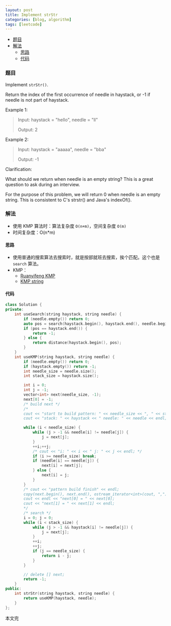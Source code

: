 ```yaml
---
layout: post
title: Implement strStr
categories: [blog, algorithm]
tags: [leetcode]
---
```


+ [题目](#problem)
+ [解法](#solution)
  + [思路](#way)
  + [代码](#code)


<a id="problem"></a>

### 题目

Implement `strStr()`.

Return the index of the first occurrence of needle in haystack, or -1 if needle is not part of haystack.

Example 1:

> Input: haystack = "hello", needle = "ll"
>
> Output: 2

Example 2:

> Input: haystack = "aaaaa", needle = "bba"
>
> Output: -1

Clarification:

What should we return when needle is an empty string? This is a great question to ask during an interview.

For the purpose of this problem, we will return 0 when needle is an empty string. This is consistent to C's strstr() and Java's indexOf().

<a id="solution"></a>

### 解法

+ 使用 KMP 算法时：算法复杂度 `O(n+m)`，空间复杂度 `O(m)`
+ 时间复杂度：O(n\*m)

<a id="way"></a>

#### 思路

+ 使用普通的搜索算法去搜索时，就是按部就班去搜索，挨个匹配。这个也是 `search` 算法。
+ KMP：
  + [Ruanyifeng KMP](http://www.ruanyifeng.com/blog/2013/05/Knuth%E2%80%93Morris%E2%80%93Pratt_algorithm.html)
  + [KMP string](http://www-igm.univ-mlv.fr/~lecroq/string/node8.html#SECTION0080)

<a id="code"></a>

#### 代码

```cpp
class Solution {
private:
    int useSearch(string haystack, string needle) {
        if (needle.empty()) return 0;
        auto pos = search(haystack.begin(), haystack.end(), needle.begin(), needle.end());
        if (pos == haystack.end()) {
            return -1;
        } else {
            return distance(haystack.begin(), pos);
        }
    }
    int useKMP(string haystack, string needle) {
        if (needle.empty()) return 0;
        if (haystack.empty()) return -1;
        int needle_size = needle.size();
        int stack_size = haystack.size();

        int i = 0;
        int j = -1;
        vector<int> next(needle_size, -1);
        next[0] = -1;
        /* build next */
        /*
        cout << "start to build pattern: " << needle_size << ", " << stack_size << endl;
        cout << "stack: " << haystack << " needle: " << needle << endl; */

        while (i < needle_size) {
            while (j > -1 && needle[i] != needle[j]) {
                j = next[j];
            }
            ++i;++j;
            /* cout << "i: " << i << " j: " << j << endl; */
            if (i >= needle_size) break;
            if (needle[i] == needle[j]) {
                next[i] = next[j];
            } else {
                next[i] = j;
            }
        }
        /* cout << "pattern build finish" << endl;
        copy(next.begin(), next.end(), ostream_iterator<int>(cout, ","));
        cout << endl << "next[0] = " << next[0];
        cout << "next[1] = " << next[1] << endl;
        */
        /* search */
        i = 0; j = 0;
        while (i < stack_size) {
            while (j > -1 && haystack[i] != needle[j]) {
                j = next[j];
            }
            ++i;
            ++j;
            if (j == needle_size) {
                return i - j;
            }
        }

        // delete [] next;
        return -1;
    }
public:
    int strStr(string haystack, string needle) {
        return useKMP(haystack, needle);
    }
};
```

本文完
